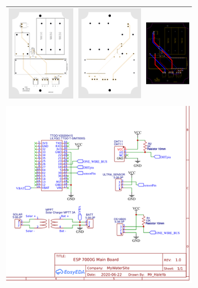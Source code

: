 ![](front.png)  |  ![](back.png) | ![](traces.png)
:--------------:|:--------------:|:--------------:

![](schematic.png)
